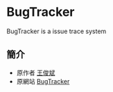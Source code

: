 # BugTracker
BugTracker  is a issue trace system

## 簡介
* 原作者 [王俊斌](alex@alexwang.com)
* 原網站 [BugTracker](http://example.net/)


